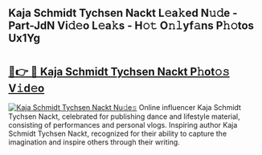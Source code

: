 ## Kaja Schmidt Tychsen Nackt L𝚎a𝚔ed N𝚞𝚍e - Part-JdN Vi𝚍𝚎o L𝚎a𝚔s - H𝚘𝚝 O𝚗𝚕yf𝚊ns P𝚑𝚘tos Ux1Yg

# <h2><a href="http://kf5zjt.oniu.top/?m=Kaja+Schmidt+Tychsen+Nackt">🔗👉 🔴 Kaja Schmidt Tychsen Nackt P𝚑ot𝚘𝚜 V𝚒d𝚎o</a></h2>

[![Kaja Schmidt Tychsen Nackt Nu𝚍e𝚜](https://i.imgur.com/0qMVB7G.gif)](http://kf5zjt.oniu.top/?m=Kaja+Schmidt+Tychsen+Nackt)
Online influencer Kaja Schmidt Tychsen Nackt, celebrated for publishing dance and lifestyle material, consisting of performances and personal vlogs. Inspiring author Kaja Schmidt Tychsen Nackt, recognized for their ability to capture the imagination and inspire others through their writing.  
